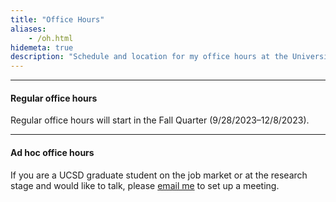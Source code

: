 ```yaml
---
title: "Office Hours"
aliases:
    - /oh.html
hidemeta: true
description: "Schedule and location for my office hours at the University of California, San Diego."
---
```


--- 

#### Regular office hours

Regular office hours will start in the Fall Quarter (9/28/2023–12/8/2023). 

---

#### Ad hoc office hours

If you are a UCSD graduate student on the job market or at the research stage and would like to talk, please [email me](mailto:grondina@ucsd.edu) to set up a meeting.
